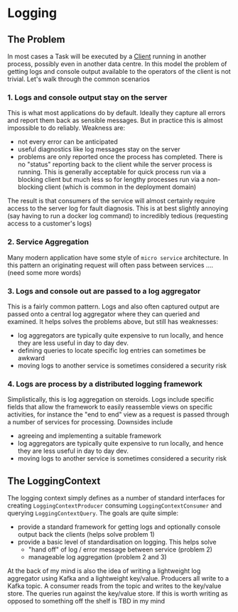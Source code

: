 # Logging

## The Problem

In most cases a Task will be executed by a [Client](../impl/src/main/kotlin/mycorda/app/tasks/client/TaskClient.kt)
running in another process, possibly even in another data centre. In this model the problem of getting logs and console
output available to the operators of the client is not trivial. Let's walk through the common scenarios

### 1. Logs and console output stay on the server

This is what most applications do by default. Ideally they capture all errors and report them back as sensible messages.
But in practice this is almost impossible to do reliably. Weakness are:

* not every error can be anticipated
* useful diagnostics like log messages stay on the server
* problems are only reported once the process has completed. There is no "status" reporting back to the client while the
  server process is running. This is generally acceptable for quick process run via a blocking client but much less so
  for lengthy processes run via a non-blocking client (which is common in the deployment domain)

The result is that consumers of the service will almost certainly require access to the server log for fault diagnosis.
This is at best slightly annoying (say having to run a docker log command) to incredibly tedious (requesting access to a
customer's logs)

### 2. Service Aggregation

Many modern application have some style of `micro service` architecture. In this pattern an originating request will
often pass between services .... (need some more words)

### 3. Logs and console out are passed to a log aggregator

This is a fairly common pattern. Logs and also often captured output are passed onto a central log aggregator where they
can queried and examined. It helps solves the problems above, but still has weaknesses:

* log aggregators are typically quite expensive to run locally, and hence they are less useful in day to day dev.
* defining queries to locate specific log entries can sometimes be awkward
* moving logs to another service is sometimes considered a security risk

### 4. Logs are process by a distributed logging framework

Simplistically, this is log aggregation on steroids. Logs include specific fields that allow the framework to easily
reassemble views on specific activities, for instance the "end to end" view as a request is passed through a number of
services for processing. Downsides include

* agreeing and implementing a suitable framework
* log aggregators are typically quite expensive to run locally, and hence they are less useful in day to day dev.
* moving logs to another service is sometimes considered a security risk

## The LoggingContext

The logging context simply defines as a number of standard interfaces for creating `LoggingContextProducer`
consuming `LoggingContextConsumer` and querying `LoggingContextQuery`. The goals are quite simple:

* provide a standard framework for getting logs and optionally console output back the clients (helps solve problem 1)
* provide a basic level of standardisation on logging. This helps solve
    - "hand off" of log / error message between service (problem 2)
    - manageable log aggregation (problem 2 and 3)

At the back of my mind is also the idea of writing a lightweight log aggregator using Kafka and a lightweight key/value.
Producers all write to a Kafka topic. A consumer reads from the topic and writes to the key/value store. The queries run
against the key/value store. If this is worth writing as opposed to something off the shelf is TBD in my mind 










